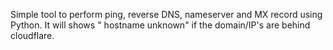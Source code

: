 Simple tool to perform ping, reverse DNS, nameserver and MX record using Python. 
It will shows " hostname unknown" if the domain/IP's are behind cloudflare.
